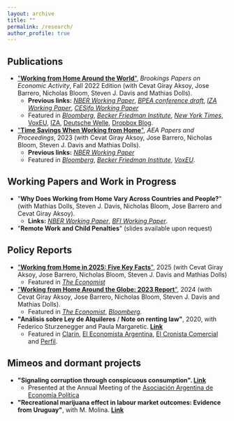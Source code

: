 ```yaml
---
layout: archive
title: ""
permalink: /research/
author_profile: true
---
```

## Publications
* ["**Working from Home Around the World**"](https://www.brookings.edu/wp-content/uploads/2022/09/BPEA-FA22_WEB_Aksoy-et-al.pdf), *Brookings Papers on Economic Activity*, Fall 2022 Edition (with Cevat Giray Aksoy, Jose Barrero, Nicholas Bloom, Steven J. Davis and Mathias Dolls).
  * **Previous links:** [*NBER Working Paper*](https://www.nber.org/papers/w30446), [*BPEA conference draft*](https://www.brookings.edu/wp-content/uploads/2022/09/Aksoy-et-al-Conference-Draft-BPEA-FA22.pdf), [*IZA Working Paper*](https://www.iza.org/publications/dp/15540/working-from-home-around-the-world), [*CESifo Working Paper*](https://www.cesifo.org/en/publikationen/2022/working-paper/working-home-around-world)
  * Featured in [*Bloomberg*](https://www.bloomberg.com/news/articles/2022-09-08/work-from-home-is-loved-worldwide-even-if-wall-street-hates-it?leadSource=uverify%20wall), [*Becker Friedman Institute*](https://bfi.uchicago.edu/insight/finding/working-from-home-around-the-world/), [*New York Times*](https://www.nytimes.com/2022/11/30/opinion/covid-pandemic-cities-future.html), [VoxEU](https://cepr.org/voxeu/columns/working-home-around-world), [IZA](https://wol.iza.org/opinions/working-from-home-around-the-world), [Deutsche Welle](https://www.dw.com/en/why-companies-want-workers-to-return-to-work/a-63194277), [Dropbox Blog](https://blog.dropbox.com/topics/work-culture/studies-prove-we-are-productive-working-from-home).
* ["**Time Savings When Working from Home**"](https://www.aeaweb.org/articles?id=10.1257/pandp.20231013), *AEA Papers and Proceedings*, 2023 (with Cevat Giray Aksoy, Jose Barrero, Nicholas Bloom, Steven J. Davis and Mathias Dolls).
  * **Previous links:** [*NBER Working Paper*](https://www.nber.org/papers/w30866)
  * Featured in [*Bloomberg*](https://www.bloomberg.com/news/articles/2023-01-23/remote-work-saves-global-commuters-72-minutes-a-day-study-finds), [*Becker Friedman Institute*](https://bfi.uchicago.edu/insight/finding/time-savings-when-working-from-home/), [*VoxEU*](https://cepr.org/voxeu/columns/commute-time-savings-when-working-home).

## Working Papers and Work in Progress
* "**Why Does Working from Home Vary Across Countries and People?**" (with Mathias Dolls, Steven J. Davis, Nicholas Bloom, Jose Barrero and Cevat Giray Aksoy).
  * **Links:** [*NBER Working Paper*](https://www.nber.org/system/files/working_papers/w32374/w32374.pdf), [*BFI Working Paper*](https://bfi.uchicago.edu/wp-content/uploads/2024/04/BFI_WP_2024-47.pdf).
* "**Remote Work and Child Penalties**" (slides available upon request)

## Policy Reports
* ["**Working from Home in 2025: Five Key Facts**"](https://siepr.stanford.edu/publications/essay/working-home-2025-five-key-facts), 2025 (with Cevat Giray Aksoy, Jose Barrero, Nicholas Bloom, Steven J. Davis and Mathias Dolls)
  * Featured in [*The Economist*](https://www.economist.com/finance-and-economics/2025/04/21/unlike-everyone-else-americans-and-britons-still-shun-the-office)
* ["**Working from Home Around the Globe: 2023 Report**"](https://wfhresearch.com/wp-content/uploads/2023/06/GSWA-2023.pdf), 2024 (with Cevat Giray Aksoy, Jose Barrero, Nicholas Bloom, Steven J. Davis and Mathias Dolls).
  * Featured in [*The Economist*](https://www.economist.com/business/2023/07/10/the-fight-over-working-from-home-goes-global), [*Bloomberg*](https://www.bloomberg.com/news/articles/2023-07-19/brits-are-working-from-home-more-than-rest-of-europe).
* **"Análisis sobre Ley de Alquileres** / **Note on renting law"**, 2020, with Federico Sturzenegger and Paula Margaretic. [**Link**](https://uploads.strikinglycdn.com/files/a5b4c462-d9b4-436a-a614-647a19055ad1/Ley_de_Alquiler%20(3).pdf)
  * Featured in [Clarín](https://www.clarin.com/economia/alquileres-temporarios-opcion-propietarios-efecto-nueva-ley-_0_WopSkv9yh.html), [El Economista Argentina](https://eleconomista.com.ar/economia/sturzenegger-confirmo-efecto-lipovetsky-cayo-oferta-subieron-precios-n38556), [El Cronista Comercial](https://www.cronista.com/apertura-negocio/realestate/Ley-de-alquileres-2020-con-la-nueva-norma-hay-menos-oferta-y-aumentaron-los-precios-20201014-0006.html) and [Perfil](https://www.perfil.com/noticias/economia/ley-de-alquileres-aumento-oferta-alquileres-temporarios.phtml).


## Mimeos and dormant projects
* **"Signaling corruption through conspicuous consumption". [Link](https://zaratepablo.github.io/files/SignalingCorruption.pdf)**
  * Presented at the Annual Meeting of the [Asociación Argentina de Economía Política](https://aaep.org.ar/) 
* **"Recreational marijuana effect in labour market outcomes: Evidence from Uruguay"**, with M. Molina. [**Link**](https://zaratepablo.github.io/files/MarijuanaUruguay.pdf)


